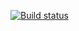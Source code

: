[![Build status](https://ci.appveyor.com/api/projects/status/4avpgdps4vgg0fl8?svg=true)](https://ci.appveyor.com/project/Alenovaalla/pageobject)
